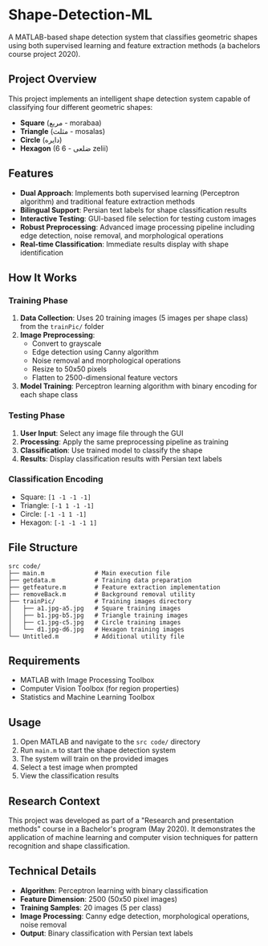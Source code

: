 # Shape-Detection-ML

A MATLAB-based shape detection system that classifies geometric shapes using both supervised learning and feature extraction methods (a bachelors course project 2020).

## Project Overview

This project implements an intelligent shape detection system capable of classifying four different geometric shapes:
- **Square** (مربع - morabaa)
- **Triangle** (مثلث - mosalas)
- **Circle** (دایره)
- **Hexagon** (6 ضلعی - 6 zelii)

## Features

- **Dual Approach**: Implements both supervised learning (Perceptron algorithm) and traditional feature extraction methods
- **Bilingual Support**: Persian text labels for shape classification results
- **Interactive Testing**: GUI-based file selection for testing custom images
- **Robust Preprocessing**: Advanced image processing pipeline including edge detection, noise removal, and morphological operations
- **Real-time Classification**: Immediate results display with shape identification

## How It Works

### Training Phase
1. **Data Collection**: Uses 20 training images (5 images per shape class) from the `trainPic/` folder
2. **Image Preprocessing**:
   - Convert to grayscale
   - Edge detection using Canny algorithm
   - Noise removal and morphological operations
   - Resize to 50x50 pixels
   - Flatten to 2500-dimensional feature vectors
3. **Model Training**: Perceptron learning algorithm with binary encoding for each shape class

### Testing Phase
1. **User Input**: Select any image file through the GUI
2. **Processing**: Apply the same preprocessing pipeline as training
3. **Classification**: Use trained model to classify the shape
4. **Results**: Display classification results with Persian text labels

### Classification Encoding
- Square: `[1 -1 -1 -1]`
- Triangle: `[-1 1 -1 -1]`
- Circle: `[-1 -1 1 -1]`
- Hexagon: `[-1 -1 -1 1]`

## File Structure

```
src code/
├── main.m              # Main execution file
├── getdata.m           # Training data preparation
├── getfeature.m        # Feature extraction implementation
├── removeBack.m        # Background removal utility
├── trainPic/           # Training images directory
│   ├── a1.jpg-a5.jpg   # Square training images
│   ├── b1.jpg-b5.jpg   # Triangle training images
│   ├── c1.jpg-c5.jpg   # Circle training images
│   └── d1.jpg-d6.jpg   # Hexagon training images
└── Untitled.m          # Additional utility file
```

## Requirements

- MATLAB with Image Processing Toolbox
- Computer Vision Toolbox (for region properties)
- Statistics and Machine Learning Toolbox

## Usage

1. Open MATLAB and navigate to the `src code/` directory
2. Run `main.m` to start the shape detection system
3. The system will train on the provided images
4. Select a test image when prompted
5. View the classification results

## Research Context

This project was developed as part of a "Research and presentation methods" course in a Bachelor's program (May 2020). It demonstrates the application of machine learning and computer vision techniques for pattern recognition and shape classification.

## Technical Details

- **Algorithm**: Perceptron learning with binary classification
- **Feature Dimension**: 2500 (50x50 pixel images)
- **Training Samples**: 20 images (5 per class)
- **Image Processing**: Canny edge detection, morphological operations, noise removal
- **Output**: Binary classification with Persian text labels
